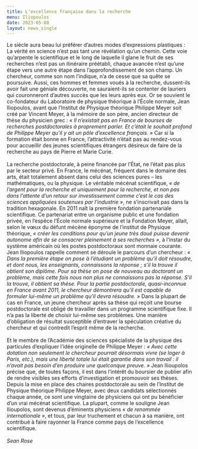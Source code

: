 ```yaml
---
title: L’excellence française dans la recherche
menu: Iliopoulos
date: 2023-05-08
layout: news_single
---
```


Le siècle aura beau lui préférer d’autres modes d’expressions plastiques : La vérité en science n’est pas tant une révélation qu’un chemin. Cette voie qu’arpente le scientifique et le long de laquelle il glane le fruit de ses recherches n’est pas un itinéraire préétabli, chaque avancée n’est qu’une étape vers une autre étape dans l’approfondissement de son champ. Un chercheur, comme son nom l’indique, n’a de cesse que sa quête se poursuive. Aussi, ces hommes et femmes voués à la recherche, dussent-ils avoir fait une géniale découverte, ne sauraient-ils se contenter de lauriers qui couronneront d’autres succès que les leurs après eux. Or se souvient le co-fondateur du Laboratoire de physique théorique à l’École normale, Jean Iliopoulos, avant que l’Institut de Physique théorique Philippe Meyer soit créé par Vincent Meyer, à la mémoire de son père, ancien directeur de thèse du physicien grec : *« Il n’existait pas en France de bourses de recherches postdoctorales à proprement parler. Et c’était le souhait profond de Philippe Meyer qu’il y ait un pôle d’excellence français. »* Car si la formation était bonne en France, l’attractivité n’était pas au rendez-vous pour accueillir des jeunes scientifiques étrangers désireux de faire de la recherche au pays de Pierre et Marie Curie.
<br><br>
La recherche postdoctorale, à peine financée par l’État, ne l’était pas plus par le secteur privé. En France, le mécénat, fréquent dans le domaine des arts, était totalement absent dans celui des sciences pures – les mathématiques, ou la physique. Le véritable mécénat scientifique, *« de l’argent pour la recherche et uniquement pour la recherche, et non pas dans l’attente d’un retour sur investissement comme c’est le cas des sciences appliquées soutenues par l’industrie »*, ne s’inscrivait pas dans la tradition hexagonale. En 2011 naît la première fondation partenariale scientifique. Ce partenariat entre un organisme public et une fondation privée, en l’espèce l’École normale supérieure et la Fondation Meyer, allait, selon le vœux du défunt mécène éponyme de l’institut de Physique théorique, *« créer les conditions pour qu’un jeune très doué puisse devenir autonome afin de se consacrer pleinement à ses recherches »*, à l’instar du système américain où les postes postdoctoraux sont monnaie courante. Jean Iliopoulos rappelle comment se déroule le parcours d’un chercheur : *« Dans la première étape on pose à l’étudiant un problème qu’il doit résoudre, et dont nous, les enseignants, connaissons la réponse ; s’il la trouve il obtient son diplôme. Pour sa thèse on pose de nouveau au doctorant un problème, mais cette fois nous non plus ne connaissons pas la réponse. S’il la trouve, il obtient sa thèse. Pour la partie postdoctorale, quasi-inconnue en France avant 2011, le chercheur démontrera qu’il est capable de formuler lui-même un problème qu’il devra résoudre. »*  Dans la plupart de cas en France, un jeune chercheur après sa thèse qui reçoit une bourse postdoctorale est obligé de travailler dans un programme scientifique fixe. Il n’a pas la liberté de choisir lui-même ses problèmes. Une manière d’obligation de résultat susceptible d’entraver la spéculation créative du chercheur et qui contredit l’esprit même de la recherche.
<br><br>
Et le membre de l’Académie des sciences spécialiste de la physique des particules d’expliquer l’idée originelle de Philippe Meyer : *« Avec cette dotation non seulement le chercheur pourrait désormais vivre (se loger à Paris, etc.), mais une liberté totale lui était garantie dans son travail : il n’avait pas besoin d’en produire une quelconque preuve. »* Jean Ilioupolos précise que, de toutes façons, il est dans l’intérêt du boursier de publier afin de rendre visibles ses efforts d’investigation et promouvoir ses thèses. Depuis la mise en place des chaires postdoctorale au sein de l’Institut de Physique théorique Philippe Meyer, avec deux candidats sélectionnés chaque année, ce sont une vingtaine de physiciens qui ont pu bénéficier d’un vrai mécénat scientifique. La plupart, comme le souligne Jean Ilioupolos, sont devenus d’éminents physiciens *« de renommée internationale »*, et tous, par leur truchement et chacun à sa manière, ont contribué à faire rayonner la France comme pays de l’excellence scientifique.
<br><br>
*Sean Rose*